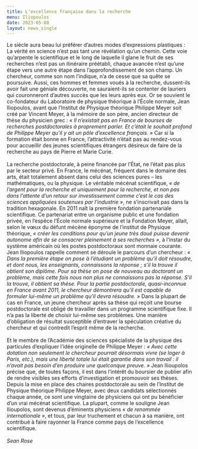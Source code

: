 ```yaml
---
title: L’excellence française dans la recherche
menu: Iliopoulos
date: 2023-05-08
layout: news_single
---
```


Le siècle aura beau lui préférer d’autres modes d’expressions plastiques : La vérité en science n’est pas tant une révélation qu’un chemin. Cette voie qu’arpente le scientifique et le long de laquelle il glane le fruit de ses recherches n’est pas un itinéraire préétabli, chaque avancée n’est qu’une étape vers une autre étape dans l’approfondissement de son champ. Un chercheur, comme son nom l’indique, n’a de cesse que sa quête se poursuive. Aussi, ces hommes et femmes voués à la recherche, dussent-ils avoir fait une géniale découverte, ne sauraient-ils se contenter de lauriers qui couronneront d’autres succès que les leurs après eux. Or se souvient le co-fondateur du Laboratoire de physique théorique à l’École normale, Jean Iliopoulos, avant que l’Institut de Physique théorique Philippe Meyer soit créé par Vincent Meyer, à la mémoire de son père, ancien directeur de thèse du physicien grec : *« Il n’existait pas en France de bourses de recherches postdoctorales à proprement parler. Et c’était le souhait profond de Philippe Meyer qu’il y ait un pôle d’excellence français. »* Car si la formation était bonne en France, l’attractivité n’était pas au rendez-vous pour accueillir des jeunes scientifiques étrangers désireux de faire de la recherche au pays de Pierre et Marie Curie.
<br><br>
La recherche postdoctorale, à peine financée par l’État, ne l’était pas plus par le secteur privé. En France, le mécénat, fréquent dans le domaine des arts, était totalement absent dans celui des sciences pures – les mathématiques, ou la physique. Le véritable mécénat scientifique, *« de l’argent pour la recherche et uniquement pour la recherche, et non pas dans l’attente d’un retour sur investissement comme c’est le cas des sciences appliquées soutenues par l’industrie »*, ne s’inscrivait pas dans la tradition hexagonale. En 2011 naît la première fondation partenariale scientifique. Ce partenariat entre un organisme public et une fondation privée, en l’espèce l’École normale supérieure et la Fondation Meyer, allait, selon le vœux du défunt mécène éponyme de l’institut de Physique théorique, *« créer les conditions pour qu’un jeune très doué puisse devenir autonome afin de se consacrer pleinement à ses recherches »*, à l’instar du système américain où les postes postdoctoraux sont monnaie courante. Jean Iliopoulos rappelle comment se déroule le parcours d’un chercheur : *« Dans la première étape on pose à l’étudiant un problème qu’il doit résoudre, et dont nous, les enseignants, connaissons la réponse ; s’il la trouve il obtient son diplôme. Pour sa thèse on pose de nouveau au doctorant un problème, mais cette fois nous non plus ne connaissons pas la réponse. S’il la trouve, il obtient sa thèse. Pour la partie postdoctorale, quasi-inconnue en France avant 2011, le chercheur démontrera qu’il est capable de formuler lui-même un problème qu’il devra résoudre. »*  Dans la plupart de cas en France, un jeune chercheur après sa thèse qui reçoit une bourse postdoctorale est obligé de travailler dans un programme scientifique fixe. Il n’a pas la liberté de choisir lui-même ses problèmes. Une manière d’obligation de résultat susceptible d’entraver la spéculation créative du chercheur et qui contredit l’esprit même de la recherche.
<br><br>
Et le membre de l’Académie des sciences spécialiste de la physique des particules d’expliquer l’idée originelle de Philippe Meyer : *« Avec cette dotation non seulement le chercheur pourrait désormais vivre (se loger à Paris, etc.), mais une liberté totale lui était garantie dans son travail : il n’avait pas besoin d’en produire une quelconque preuve. »* Jean Ilioupolos précise que, de toutes façons, il est dans l’intérêt du boursier de publier afin de rendre visibles ses efforts d’investigation et promouvoir ses thèses. Depuis la mise en place des chaires postdoctorale au sein de l’Institut de Physique théorique Philippe Meyer, avec deux candidats sélectionnés chaque année, ce sont une vingtaine de physiciens qui ont pu bénéficier d’un vrai mécénat scientifique. La plupart, comme le souligne Jean Ilioupolos, sont devenus d’éminents physiciens *« de renommée internationale »*, et tous, par leur truchement et chacun à sa manière, ont contribué à faire rayonner la France comme pays de l’excellence scientifique.
<br><br>
*Sean Rose*